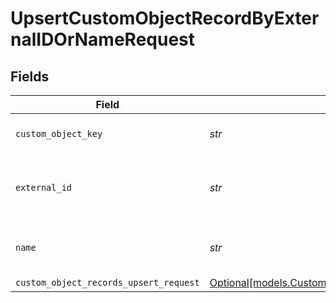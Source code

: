# UpsertCustomObjectRecordByExternalIDOrNameRequest


## Fields

| Field                                                                                              | Type                                                                                               | Required                                                                                           | Description                                                                                        | Example                                                                                            |
| -------------------------------------------------------------------------------------------------- | -------------------------------------------------------------------------------------------------- | -------------------------------------------------------------------------------------------------- | -------------------------------------------------------------------------------------------------- | -------------------------------------------------------------------------------------------------- |
| `custom_object_key`                                                                                | *str*                                                                                              | :heavy_check_mark:                                                                                 | The key of a custom object                                                                         | car                                                                                                |
| `external_id`                                                                                      | *str*                                                                                              | :heavy_check_mark:                                                                                 | The external id of a custom object record                                                          | X90001                                                                                             |
| `name`                                                                                             | *str*                                                                                              | :heavy_check_mark:                                                                                 | The name of a custom object record                                                                 | boat                                                                                               |
| `custom_object_records_upsert_request`                                                             | [Optional[models.CustomObjectRecordsUpsertRequest]](../models/customobjectrecordsupsertrequest.md) | :heavy_minus_sign:                                                                                 | N/A                                                                                                |                                                                                                    |